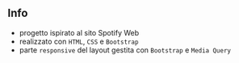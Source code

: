 ## Info
- progetto ispirato al sito Spotify Web
- realizzato con `HTML`, `CSS` e `Bootstrap`
- parte `responsive` del layout gestita con `Bootstrap` e `Media Query`
